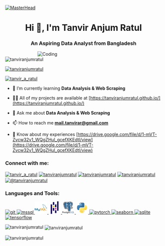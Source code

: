 [![MasterHead](https://miro.medium.com/v2/resize:fit:679/0*tD5kEC2JYcKHH0zO.gif)](https://tanviranjumratul.github.io)
<h1 align="center">Hi 👋, I'm Tanvir Anjum Ratul</h1>
<h3 align="center">An Aspiring Data Analyst from Bangladesh</h3>
<img align="right" alt="Coding" width="400" src="(https://drive.google.com/file/d/1LcmBFQGe1nDDhsgRhi13Fcbvi-QoODMd/view?usp=sharing)">
<p align="left"> <img src="https://komarev.com/ghpvc/?username=tanviranjumratul&label=Profile%20views&color=0e75b6&style=flat" alt="tanviranjumratul" /> </p>

<p align="left"> <a href="https://github.com/ryo-ma/github-profile-trophy"><img src="https://github-profile-trophy.vercel.app/?username=tanviranjumratul" alt="tanviranjumratul" /></a> </p>

<p align="left"> <a href="https://twitter.com/tanvir_a_ratul" target="blank"><img src="https://img.shields.io/twitter/follow/tanvir_a_ratul?logo=twitter&style=for-the-badge" alt="tanvir_a_ratul" /></a> </p>

- 🌱 I’m currently learning **Data Analysis & Web Scraping**

- 👨‍💻 All of my projects are available at [https://tanviranjumratul.github.io/](https://tanviranjumratul.github.io/)

- 💬 Ask me about **Data Analysis & Web Scraping**

- 📫 How to reach me **mail.tanvirar@gmail.com**

- 📄 Know about my experiences [https://drive.google.com/file/d/1-mVT-Zvcw32v1_WQgZHul_gcefXKEdtl/view](https://drive.google.com/file/d/1-mVT-Zvcw32v1_WQgZHul_gcefXKEdtl/view)

<h3 align="left">Connect with me:</h3>
<p align="left">
<a href="https://twitter.com/tanvir_a_ratul" target="blank"><img align="center" src="https://raw.githubusercontent.com/rahuldkjain/github-profile-readme-generator/master/src/images/icons/Social/twitter.svg" alt="tanvir_a_ratul" height="30" width="40" /></a>
<a href="https://linkedin.com/in/tanviranjumratul" target="blank"><img align="center" src="https://raw.githubusercontent.com/rahuldkjain/github-profile-readme-generator/master/src/images/icons/Social/linked-in-alt.svg" alt="tanviranjumratul" height="30" width="40" /></a>
<a href="https://fb.com/tanviranjumratul" target="blank"><img align="center" src="https://raw.githubusercontent.com/rahuldkjain/github-profile-readme-generator/master/src/images/icons/Social/facebook.svg" alt="tanviranjumratul" height="30" width="40" /></a>
<a href="https://instagram.com/tanviranjumratul" target="blank"><img align="center" src="https://raw.githubusercontent.com/rahuldkjain/github-profile-readme-generator/master/src/images/icons/Social/instagram.svg" alt="tanviranjumratul" height="30" width="40" /></a>
<a href="https://www.youtube.com/c/@tanviranjumratul" target="blank"><img align="center" src="https://raw.githubusercontent.com/rahuldkjain/github-profile-readme-generator/master/src/images/icons/Social/youtube.svg" alt="@tanviranjumratul" height="30" width="40" /></a>
</p>

<h3 align="left">Languages and Tools:</h3>
<p align="left"> <a href="https://git-scm.com/" target="_blank" rel="noreferrer"> <img src="https://www.vectorlogo.zone/logos/git-scm/git-scm-icon.svg" alt="git" width="40" height="40"/> </a> <a href="https://www.microsoft.com/en-us/sql-server" target="_blank" rel="noreferrer"> <img src="https://www.svgrepo.com/show/303229/microsoft-sql-server-logo.svg" alt="mssql" width="40" height="40"/> </a> <a href="https://www.mysql.com/" target="_blank" rel="noreferrer"> <img src="https://raw.githubusercontent.com/devicons/devicon/master/icons/mysql/mysql-original-wordmark.svg" alt="mysql" width="40" height="40"/> </a> <a href="https://pandas.pydata.org/" target="_blank" rel="noreferrer"> <img src="https://raw.githubusercontent.com/devicons/devicon/2ae2a900d2f041da66e950e4d48052658d850630/icons/pandas/pandas-original.svg" alt="pandas" width="40" height="40"/> </a> <a href="https://www.postgresql.org" target="_blank" rel="noreferrer"> <img src="https://raw.githubusercontent.com/devicons/devicon/master/icons/postgresql/postgresql-original-wordmark.svg" alt="postgresql" width="40" height="40"/> </a> <a href="https://www.python.org" target="_blank" rel="noreferrer"> <img src="https://raw.githubusercontent.com/devicons/devicon/master/icons/python/python-original.svg" alt="python" width="40" height="40"/> </a> <a href="https://pytorch.org/" target="_blank" rel="noreferrer"> <img src="https://www.vectorlogo.zone/logos/pytorch/pytorch-icon.svg" alt="pytorch" width="40" height="40"/> </a> <a href="https://seaborn.pydata.org/" target="_blank" rel="noreferrer"> <img src="https://seaborn.pydata.org/_images/logo-mark-lightbg.svg" alt="seaborn" width="40" height="40"/> </a> <a href="https://www.sqlite.org/" target="_blank" rel="noreferrer"> <img src="https://www.vectorlogo.zone/logos/sqlite/sqlite-icon.svg" alt="sqlite" width="40" height="40"/> </a> <a href="https://www.tensorflow.org" target="_blank" rel="noreferrer"> <img src="https://www.vectorlogo.zone/logos/tensorflow/tensorflow-icon.svg" alt="tensorflow" width="40" height="40"/> </a> </p>

<p><img align="left" src="https://github-readme-stats.vercel.app/api/top-langs?username=tanviranjumratul&show_icons=true&locale=en&layout=compact" alt="tanviranjumratul" /></p>

<p>&nbsp;<img align="center" src="https://github-readme-stats.vercel.app/api?username=tanviranjumratul&show_icons=true&locale=en" alt="tanviranjumratul" /></p>

<p><img align="center" src="https://github-readme-streak-stats.herokuapp.com/?user=tanviranjumratul&" alt="tanviranjumratul" /></p>

